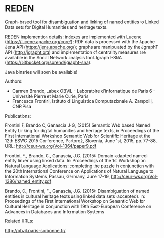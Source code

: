 # REDEN
Graph-based tool for disambiguation and linking of named entities to Linked Data sets for Digital Humanities and heritage texts.

REDEN implemention details: indexes are implemented with Lucene (https://lucene.apache.org/core/); RDF data is processed with the Apache Jena API (https://jena.apache.org/); graphs are manipulated by the JgraphT API (http://jgrapht.org) and implementation of centrality measures are available in the Social Network analysis tool JgraphT-SNA (https://bitbucket.org/sorend/jgrapht-sna).

Java binaries will soon be available!

Authors: 
- Carmen Brando, Labex OBVIL - Laboratoire d’informatique de Paris 6 - Université Pierre et Marie Curie, Paris
- Francesca Frontini, Istituto di Linguistica Computazionale A. Zampolli, CNR Pisa

Publications:

Frontini F, Brando C, Ganascia J-G, (2015) Semantic Web based Named Entity Linking for digital humanities and heritage texts, in Proceedings of the First International Workshop Semantic Web for Scientific Heritage
at the 12th ESWC 2015 Conference, Portorož, Slovenia, June 1st, 2015, pp. 77-88, URL: http://ceur-ws.org/Vol-1364/paper9.pdf

Frontini, F., Brando, C., Ganascia, J.G. (2015): Domain-adapted named-entity linker using linked data. In: Proceedings of the 1st Workshop on Natural Language Applications: completing the puzzle in conjunction with the 20th International Conference on Applications of Natural Language to Information Systems, Passau, Germany, June 17-19, http://ceur-ws.org/Vol-1386/named_entity.pdf

Brando, C., Frontini, F., Ganascia, J.G. (2015): Disambiguation of named entities in cultural heritage texts using linked data sets (accepted). In: Proceedings of the First International Workshop on Semantic Web for Cultural Heritage in Conjunction with 19th East-European Conference on Advances in Databases and Information Systems


Related URLs:

http://obvil.paris-sorbonne.fr/

